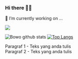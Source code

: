 ### Hi there 👋🤔
🔭 I’m currently working on ...

![](https://komarev.com/ghpvc/?username=bowouhuy)

![Bowo github stats](https://github-readme-stats.vercel.app/api?username=bowouhuy&show_icons=true&theme=dark)             [![Top Langs](https://github-readme-stats.vercel.app/api/top-langs/?username=bowouhuy&layout=compact)](https://github.com/anuraghazra/github-readme-stats)

<p>
<div class=pull-left>
Paragraf 1 - Teks yang anda tulis
</div>
<div class=pull-right>
Paragraf 2 - Teks yang anda tulis
</div>
</p>
<!--
**bowouhuy/bowouhuy** is a ✨ _special_ ✨ repository because its `README.md` (this file) appears on your GitHub profile.

Here are some ideas to get you started:

- 🔭 I’m currently working on ...
- 🌱 I’m currently learning ...
- 👯 I’m looking to collaborate on ...
- 🤔 I’m looking for help with ...
- 💬 Ask me about ...
- 📫 How to reach me: ...
- 😄 Pronouns: ...
- ⚡ Fun fact: ...
--!>

 
  
